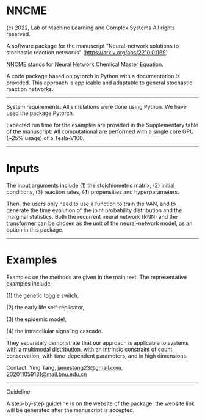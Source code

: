 # NNCME
(c) 2022, Lab of Machine Learning and Complex Systems
All rights reserved. 

A software package for the manuscript "Neural-network solutions to stochastic reaction networks" (https://arxiv.org/abs/2210.01169)

NNCME stands for Neural Network Chemical Master Equation.

A code package based on pytorch in Python with a documentation is provided. This approach is applicable and adaptable to general stochastic reaction networks. 

--------------------------------------------------------------------------------------------------------------------------------------------

System requirements: 
All simulations were done using Python.
We have used the package Pytorch.

Expected run time for the examples are provided in the Supplementary table of the manuscript: All computational are performed with a single core GPU (~25% usage) of a Tesla-V100.

--------------------------------------------------------------------------------------------------------------------------------------------

# Inputs

The input arguments include 
(1) the stoichiometric  matrix, 
(2) initial conditions, 
(3) reaction rates, 
(4) propensities and hyperparameters. 

Then, the users only need to use a function to train the VAN, and to generate the time evolution of the joint probability distribution and the marginal statistics. Both the recurrent neural network (RNN) and the transformer can be chosen as the unit of the neural-network model, as an option in this package.


--------------------------------------------------------------------------------------------------------------------------------------------

# Examples

Examples on the methods are given in the main text. The representative examples include  

(1) the genetic toggle switch, 

(2) the early life self-replicator, 

(3) the epidemic model, 

(4) the intracellular signaling cascade. 

They separately demonstrate that our approach is applicable to systems with a multimodal distribution, with an intrinsic constraint of count conservation, with time-dependent parameters, and in high dimensions.

Contact: Ying Tang, jamestang23@gmail.com, 202011059131@mail.bnu.edu.cn

--------------------------------------------------------------------------------------------------------------------------------------------

Guideline

A step-by-step guideline is on the website of the package: the website link will be generated after the manuscript is accepted. 

